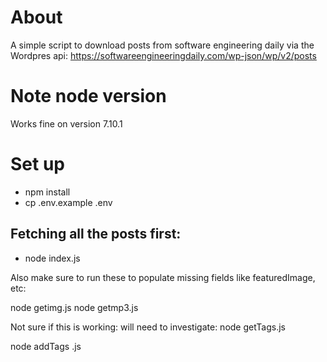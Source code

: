 # About

A simple script to download posts from software engineering daily via the Wordpres api: https://softwareengineeringdaily.com/wp-json/wp/v2/posts

# Note node version
Works fine on version 7.10.1
# Set up


 - npm install
 - cp .env.example .env

 ## Fetching all the posts first:
 - node index.js

 Also make sure to run these to populate missing fields like featuredImage, etc:

node getimg.js
node getmp3.js


Not sure if this is working: will need to investigate:
node getTags.js

node addTags .js
